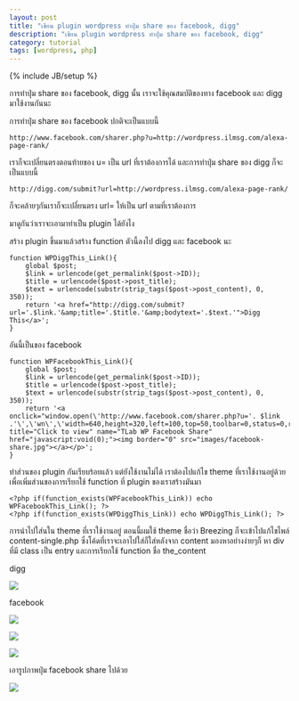 ```yaml
---
layout: post
title: "เขียน plugin wordpress ทำปุ่ม share ของ facebook, digg"
description: "เขียน plugin wordpress ทำปุ่ม share ของ facebook, digg"
category: tutorial
tags: [wordpress, php]
---
```

{% include JB/setup %}

การทำปุ่ม share ของ facebook, digg นั้น เราจะใช้คุณสมบัติของทาง facebook และ digg มาใช้งานกันนะ

การทำปุ่ม share ของ facebook ปกติจะเป็นแบบนี้

	http://www.facebook.com/sharer.php?u=http://wordpress.ilmsg.com/alexa-page-rank/

เราก็จะเปลี่ยนตรงตอนท้ายของ u= เป็น url ที่เราต้องการได้ และการทำปุ่ม share ของ digg ก็จะเป็นแบบนี้

	http://digg.com/submit?url=http://wordpress.ilmsg.com/alexa-page-rank/

ก็จะคล้ายๆกันเราก็จะเปลี่ยนตรง url= ให้เป็น url ตามที่เราต้องการ

มาดูกันว่าเราจะเอามาทำเป็น plugin ได้ยังไง

สร้าง plugin ขึ้นมาแล้วสร้าง function ตัวนี้ลงไป digg และ facebook นะ

	function WPDiggThis_Link(){
		global $post;
		$link = urlencode(get_permalink($post->ID));
		$title = urlencode($post->post_title);
		$text = urlencode(substr(strip_tags($post->post_content), 0, 350));
		return '<a href="http://digg.com/submit?url='.$link.'&amp;title='.$title.'&amp;bodytext='.$text.'">Digg This</a>';
	}

อันนี้เป็นของ facebook

	function WPFacebookThis_Link(){
		global $post;		
		$link = urlencode(get_permalink($post->ID));
		$title = urlencode($post->post_title);
		$text = urlencode(substr(strip_tags($post->post_content), 0, 350));
		return '<a onclick="window.open(\'http://www.facebook.com/sharer.php?u='. $link .'\',\'wn\',\'width=640,height=320,left=100,top=50,toolbar=0,status=0,resizable=1,scrollbars=1\');" title="Click to view" name="TLab WP Facebook Share" href="javascript:void(0);"><img border="0" src="images/facebook-share.jpg"></a></p>';
	}

ทำส่วนของ plugin กันเรียบร้อยแล้ว แต่ยังใช้งานไม่ได้ เราต้องไปแก้ไข theme ที่เราใช้งานอยู่ด้วย เพื่อเพิ่มส่วนของการเรียกใช้ function ที่ plugin ของเราสร้างมันมา

	<?php if(function_exists(WPFacebookThis_Link)) echo WPFacebookThis_Link(); ?>
	<?php if(function_exists(WPDiggThis_Link)) echo WPDiggThis_Link(); ?>

การนำไปใส่นใน theme ที่เราใช้งานอยู่ ตอนนี้ผมใช้ theme ชื่อว่า Breezing ก็จะเข้าไปแก้ไขไพล์ content-single.php ซึ่งโค้ดที่เราจะเอาไปใส่ก็ใส่หลังจาก content มองหาอย่างง่ายๆก็ หา div ที่มี class เป็น entry และการเรียกใช้ function ชื่อ the_content

digg

![](https://raw.github.com/ilmsg/ilmsg.github.com/master/_upload/2013-02-23_050909.png)

facebook

![](https://raw.github.com/ilmsg/ilmsg.github.com/master/_upload/2013-02-23_051529.png)


![](https://raw.github.com/ilmsg/ilmsg.github.com/master/_upload/2013-02-23_054646.png)

![](https://raw.github.com/ilmsg/ilmsg.github.com/master/_upload/2013-02-23_031530.png)


เอารูปภาพปุ่ม facebook share ไปด้วย

![](https://raw.github.com/ilmsg/ilmsg.github.com/master/_upload/facebook-share.jpg)